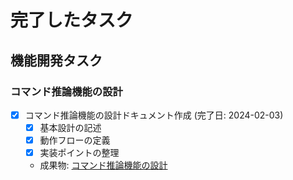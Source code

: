 # 完了したタスク

## 機能開発タスク

### コマンド推論機能の設計
- [x] コマンド推論機能の設計ドキュメント作成 (完了日: 2024-02-03)
  - [x] 基本設計の記述
  - [x] 動作フローの定義
  - [x] 実装ポイントの整理
  - 成果物: [コマンド推論機能の設計](../COMMAND_INFERENCE.md) 
